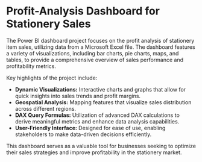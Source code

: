 # Profit-Analysis Dashboard for Stationery Sales

The Power BI dashboard project focuses on the profit analysis of stationery item sales, utilizing data from a Microsoft Excel file. The dashboard features a variety of visualizations, including bar charts, pie charts, maps, and tables, to provide a comprehensive overview of sales performance and profitability metrics.

Key highlights of the project include:

- **Dynamic Visualizations:** Interactive charts and graphs that allow for quick insights into sales trends and profit margins.
- **Geospatial Analysis:** Mapping features that visualize sales distribution across different regions.
- **DAX Query Formulas:** Utilization of advanced DAX calculations to derive meaningful metrics and enhance data analysis capabilities.
- **User-Friendly Interface:** Designed for ease of use, enabling stakeholders to make data-driven decisions efficiently.

This dashboard serves as a valuable tool for businesses seeking to optimize their sales strategies and improve profitability in the stationery market.
